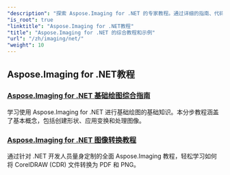 ```yaml
---
"description": "探索 Aspose.Imaging for .NET 的专家教程。通过详细的指南、代码示例和实用技巧，学习如何操作、转换和处理图像。非常适合希望简化 .NET 应用程序中图像处理任务的开发人员。"
"is_root": true
"linktitle": "Aspose.Imaging for .NET教程"
"title": "Aspose.Imaging for .NET 的综合教程和示例"
"url": "/zh/imaging/net/"
"weight": 10
---
```


## Aspose.Imaging for .NET教程
### [Aspose.Imaging for .NET 基础绘图综合指南](./guide-to-basic-drawing/)
学习使用 Aspose.Imaging for .NET 进行基础绘图的基础知识。本分步教程涵盖了基本概念，包括创建形状、应用变换和处理图像。
### [Aspose.Imaging for .NET 图像转换教程](./image-conversion/)
通过针对 .NET 开发人员量身定制的全面 Aspose.Imaging 教程，轻松学习如何将 CorelDRAW (CDR) 文件转换为 PDF 和 PNG。